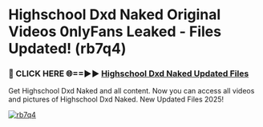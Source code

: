# Highschool Dxd Naked Original Videos 0nlyFans Leaked - Files Updated! (rb7q4)

<h3>🔴 CLICK HERE 🌐==►► <a href="https://tinyurl.com/up5wt9bj" rel="nofollow">Highschool Dxd Naked Updated Files</a></h3>

Get Highschool Dxd Naked and all content. Now you can access all videos and pictures of Highschool Dxd Naked. New Updated Files 2025!

[![rb7q4](https://i.imgur.com/ABiUzMV.gif)](https://tinyurl.com/up5wt9bj)
